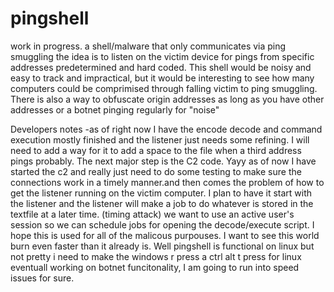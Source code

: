 # pingshell

 
work in progress. a shell/malware that only communicates via ping smuggling
the idea is to listen on the victim device for pings from specific addresses predetermined and hard coded. This shell would be noisy and easy to track and impractical, but it would be interesting to see how many computers could be comprimised through falling victim to ping smuggling. There is also a way to obfuscate origin addresses as long as you have other addresses or a botnet pinging regularly for "noise"

Developers notes
-as of right now I have the encode decode and command execution mostly finished and the listener just needs some refining. I will need to add a way for it to add a space to the file when a third address pings probably. The next major step is the C2 code.
Yayy as of now I have started the c2 and really just need to do some testing to make sure the connections work in a timely manner.and then comes the problem of how to get the listener running on the victim computer. I plan to have it start with the listener and the listener will make a job to do whatever is stored in the textfile at a later time. (timing attack) we want to use an active user's session so we can schedule jobs for opening the decode/execute script. I hope this is used for all of the malicous purpouses. I want to see this world burn even faster than it already is. 
Well pingshell is functional on linux but not pretty
i need to make the windows r press a ctrl alt t press for linux eventuall
working on botnet funcitonality, I am going to run into speed issues for sure. 
